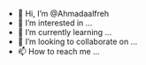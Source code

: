 - 👋 Hi, I’m @Ahmadaalfreh
- 👀 I’m interested in ...
- 🌱 I’m currently learning ...
- 💞️ I’m looking to collaborate on ...
- 📫 How to reach me ...

<!---
Ahmadaalfreh/Ahmadaalfreh is a ✨ special ✨ repository because its `README.md` (this file) appears on your GitHub profile.
You can click the Preview link to take a look at your changes.
--->
